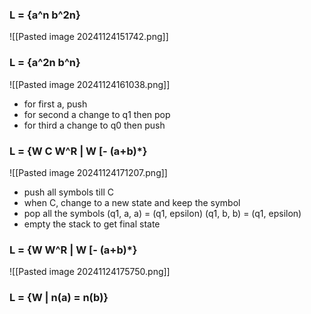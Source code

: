 ### L = {a^n b^2n}
![[Pasted image 20241124151742.png]]

### L = {a^2n b^n}
![[Pasted image 20241124161038.png]]

- for first a, push
- for second a change to q1 then pop
- for third a change to q0 then push


### L = {W C W^R | W [- (a+b)*}
![[Pasted image 20241124171207.png]]

- push all symbols till C
- when C, change to a new state and keep the symbol
- pop all the symbols (q1, a, a) = (q1, epsilon) (q1, b, b) = (q1, epsilon)
- empty the stack to get final state

### L = {W W^R | W [- (a+b)*}

![[Pasted image 20241124175750.png]]

### L = {W | n(a) = n(b)}